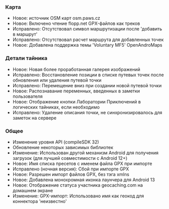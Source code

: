 ### Карта
- Новое: источник OSM карт osm.paws.cz
- Новое: Включено чтение flopp.net GPX-файлов как треков
- Исправлено: Отсутствовал символ маршрутизации после 'добавить в маршрут'
- Исправлено: Отсутствовал расчет маршрута для добавленных точек
- Новое: Добавлена поддержка темы 'Voluntary MF5' OpenAndroMaps

### Детали тайника
- Новое: Новая более проработанная галерея изображений
- Исправлено: Восстановление позиции в списке путевых точек после обновления или удаления путевой точки
- Исправлено: Перемещение вниз при создании новой путевой точки
- Новое: Распознавание переменных, введенных в заметки пользователя
- Новое: Отображение кнопки Лаборатории Приключений в логических тайниках, если необходимо
- Исправлено: Удаление описания точки, не синхронизировалось для заметок на сервере

### Общее
- Изменение уровня API (compileSDK 32)
- Обновление некоторых зависимых библиотек
- Изменение: Использован другой механизм Android для получения загрузок (для лучшей совместимости с Android 12+)
- Новое: Имя списка пресетов с именем файла GPX при импорте
- Исправлено (ночная версия): Сбой при импорте GPX
- Новое: Разрешен импорт файлов GPX, без тэга xmlns
- Новое: Добавлена монохромная иконка лаунчера для Android 13
- Новое: Отображение статуса участника geocaching.com на домашнем экране
- Изменение: GPX-импорт: Использовано имя как геокод для коннектора 'неизвестно'
